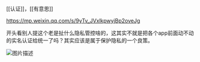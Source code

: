 [[认证]]，[[有意思]]

https://mp.weixin.qq.com/s/9yTv_JVxlkpwyjBp2oveJg

开头看别人提这个老是扯什么隐私管控啥的，这其实不就是把各个app前面动不动的实名认证给统一了吗？其实应该是属于保护隐私的一个良策。


<img src="https://c.zhzhzh.cloudns.ch/d/123%E4%BA%91%E7%9B%98/%E5%9B%BE%E7%89%87/%E5%BE%AE%E4%BF%A1%E5%9B%BE%E7%89%87_20240801214535.jpg?sign=bc-8z40fPoC93rOW_l8Jvakb_RzZksUd0NrPsd7SjsU=:0" alt="图片描述" />